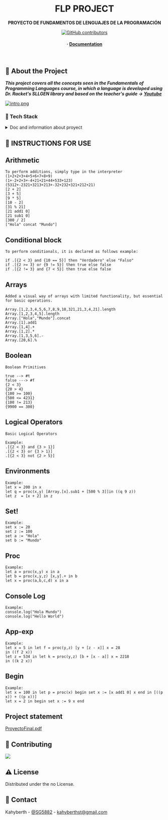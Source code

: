 <div align="center">

  

  <h1>FLP PROJECT</h1>
  
  <p>
    <b>PROYECTO DE FUNDAMENTOS DE LENGUAJES DE LA PROGRAMACIÓN</b>
  </p>

  
<!-- Badges -->
[![GitHub contributors](https://badgen.net/github/contributors/Kahyberthg/FLP-PROYECT)](https://GitHub.com/Kahyberthg/FLP-PROYECT/graphs/contributors/)
   
<h4>
  <span> · </span>
    <a href="https://docs.racket-lang.org/eopl/index.html">Documentation</a>
  </h4>
</div>

<br />

  

<!-- About the Project -->
## :star2: About the Project

***This project covers all the concepts seen in the Fundamentals of Programming Languages course, in which a language is developed using Dr. Racket's SLLGEN library and based on the teacher's guide -> [Youtube](https://www.youtube.com/watch?v=kI9sWhWVIMI&list=PLi3X2PHYk7zTmdZNBiAe0c5S_-gAjBGeC)***

 [![intro.png](https://i.postimg.cc/qvXhkCM9/intro.png)](https://postimg.cc/tsJCkJ65)



<!-- TechStack -->
### :space_invader: Tech Stack


<details>
<summary>Doc and information about proyect</summary>
  <ul>
    <li><a href="https://docs.racket-lang.org/eopl/index.html/">DOC RACKET</a></li>
    <li><a href="https://www.youtube.com/watch?v=kI9sWhWVIMI&list=PLi3X2PHYk7zTmdZNBiAe0c5S_-gAjBGeC">Course</a></li>
  </ul>
</details>



<!-- Usage -->
## :eyes: INSTRUCTIONS FOR USE

## Arithmetic
```
To perform additions, simply type in the interpreter
(1+2+2+3+4+5+6+7+8+9)
(1+-2+2+3+-4+21+21+44+533+123)
(5312+-2321+3213+213+-32+232+321+212+21)
[2 + 2]
[3 + 5]
[9 * 5]
[10 - 2]
[31 % 21]
[21 add1 0]
[21 sub1 0]
[300 / 2]
["Hola" concat "Mundo"]
```


## Conditional block
```
To perform conditionals, it is declared as follows example:

if .[{2 < 3} and {10 == 5}] then "Verdadero" else "Falso"
if .[{2 >= 3} or {9 != 5}] then true else false
if .[{2 != 3} and {7 < 5}] then true else false
```


## Arrays
```
Added a visual way of arrays with limited functionality, but essential for basic operations.

Array.[1,2,3,4,5,6,7,8,9,10,321,21,3,4,21].length
Array.[1,2,3,4,5].length
Array.["Hola","Mundo"].concat
Array.[1].add1
Array.[1,4].+
Array.[1,2].*
Array.[1,3,5,6].-
Array.[20,6].%
```


## Boolean
```
Boolean Primitives

true --> #t
false ---> #f
{2 < 3}
{20 > 4}
{100 >= 100}
{500 <= 4231}
{100 != 213}
{9900 == 300}
```


## Logical Operators
```
Basic Logical Operators

Example:
.[{2 < 3} and {3 > 1}]
.[{2 < 3} or {3 > 1}]
.[{2 < 3} not {2 > 5}]
```

## Environments
```
Example:
let x = 200 in x
let q = proc(x,y) [Array.[x].sub1 + [500 % 3]]in ((q 9 z))
let z  = [x + 2] in z
```

## Set!
```
Example:
set x := 20
set z := 100
set a := "Hola"
set b := "Mundo"
```

## Proc
```
Example:
let a = proc(x,y) x in a
let b = proc(x,y,z) [x,y].+ in b
let x = proc(a,b,c,d) x in a
```

## Console Log
```
Example:
console.log("Hola Mundo")
console.log("Hello World")
```


## App-exp
```
Example:
let x = 5 in let f = proc(y,z) [y + [z - x]] x = 28
in ((f 2 x))
let z = 534 in let k = proc(y,z) [b + [x - a]] x = 2218
in ((k 2 x))
```

## Begin
```
Example:
let x = 100 in let p = proc(x) begin set x := [x add1 0] x end in [((p x)) + ((p x))]
let x = 2 in begin set x := 9 x end
```

## Project statement

[ProyectoFinal.pdf](https://github.com/Kahyberth/FLP-PROYECT/files/10181414/ProyectoFinal.pdf)



<!-- Contributing -->
## :wave: Contributing

<a href="https://github.com/Kahyberth/FLP-PROYECT/graphs/contributors">
  <img src="https://contrib.rocks/image?repo=Kahyberth/FLP-PROYECT" />
</a>



<!-- License -->
## :warning: License

Distributed under the no License.


<!-- Contact -->
## :handshake: Contact

Kahyberth - [@SG5882](https://twitter.com/SG5882) - kahyberthst@gmail.com







